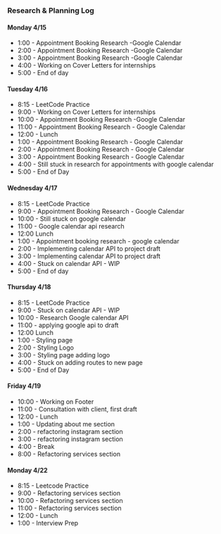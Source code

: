### Research & Planning Log

#### Monday 4/15
* 1:00 - Appointment Booking Research -Google Calendar
* 2:00 - Appointment Booking Research -Google Calendar
* 3:00 - Appointment Booking Research -Google Calendar
* 4:00 - Working on Cover Letters for internships
* 5:00 - End of day

#### Tuesday 4/16
* 8:15 - LeetCode Practice
* 9:00 - Working on Cover Letters for internships
* 10:00 - Appointment Booking Research -Google Calendar
* 11:00 - Appointment Booking Research - Google Calendar
* 12:00 - Lunch
* 1:00 - Appointment Booking Research - Google Calendar
* 2:00 - Appointment Booking Research - Google Calendar
* 3:00 - Appointment Booking Research - Google Calendar
* 4:00 - Still stuck in research for appointments with google calendar
* 5:00 - End of Day

#### Wednesday 4/17
* 8:15 - LeetCode Practice
* 9:00 - Appointment Booking Research - Google Calendar
* 10:00 - Still stuck on google calendar
* 11:00 - Google calendar api research 
* 12:00 Lunch
* 1:00 - Appointment booking research - google calendar
* 2:00 - Implementing calendar API to project draft
* 3:00 - Implementing calendar API to project draft
* 4:00 - Stuck on calendar API - WIP
* 5:00 - End of day


#### Thursday 4/18
* 8:15 - LeetCode Practice
* 9:00 - Stuck on calendar API - WIP
* 10:00 - Research Google calendar API
* 11:00 - applying google api to draft
* 12:00 Lunch
* 1:00 - Styling page
* 2:00 - Styling Logo
* 3:00 - Styling page adding logo
* 4:00 - Stuck on adding routes to new page
* 5:00 - End of Day

#### Friday 4/19

* 10:00 - Working on Footer
* 11:00 - Consultation with client, first draft
* 12:00 - Lunch
* 1:00 - Updating about me section
* 2:00 - refactoring instagram section
* 3:00 - refactoring instagram section
* 4:00 - Break
* 8:00 - Refactoring services section


#### Monday 4/22

* 8:15 - Leetcode Practice
* 9:00 - Refactoring services section
* 10:00 - Refactoring services section
* 11:00 - Refactoring services section
* 12:00 - Lunch
* 1:00 - Interview Prep